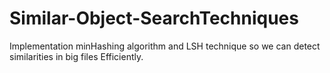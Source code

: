 # Similar-Object-SearchTechniques

  Implementation minHashing algorithm and LSH technique 
  so we can detect similarities in big files Efficiently.
